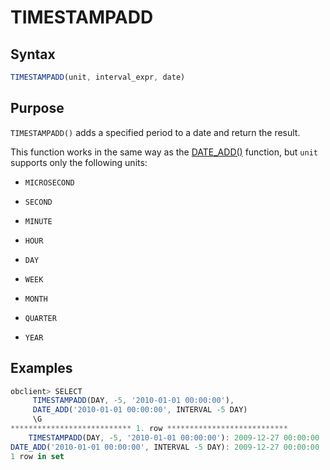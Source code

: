 # TIMESTAMPADD

## Syntax

```javascript
TIMESTAMPADD(unit, interval_expr, date)
```

## Purpose

`TIMESTAMPADD()` adds a specified period to a date and return the result.

This function works in the same way as the [DATE_ADD()](../100.date-and-time-functions-of-mysql-mode/900.date-add-of-mysql-mode.md) function, but `unit` supports only the following units:

* `MICROSECOND`

* `SECOND`

* `MINUTE`

* `HOUR`

* `DAY`

* `WEEK`

* `MONTH`

* `QUARTER`

* `YEAR`

## Examples

```javascript
obclient> SELECT
     TIMESTAMPADD(DAY, -5, '2010-01-01 00:00:00'),
     DATE_ADD('2010-01-01 00:00:00', INTERVAL -5 DAY)
     \G
*************************** 1. row ***************************
    TIMESTAMPADD(DAY, -5, '2010-01-01 00:00:00'): 2009-12-27 00:00:00
DATE_ADD('2010-01-01 00:00:00', INTERVAL -5 DAY): 2009-12-27 00:00:00
1 row in set
```
